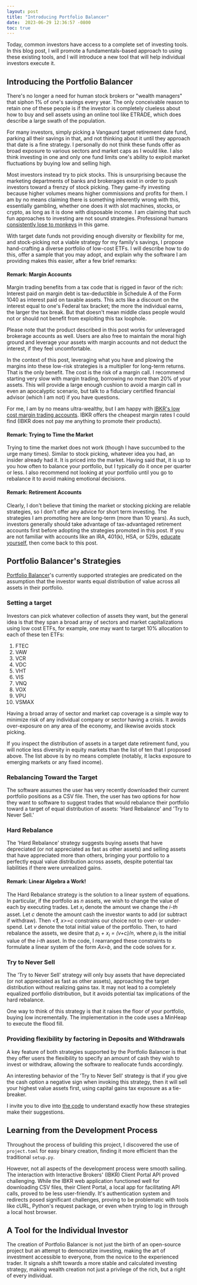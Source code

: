 ```yaml
---
layout: post
title: "Introducing Portfolio Balancer"
date:  2023-06-29 12:36:57 -0800
toc: true
---
```


Today, common investors have access to a complete set of investing tools. In this blog post, I will promote a fundamentals-based approach to using these existing tools, and I will introduce a new tool that will help individual investors execute it.

## Introducing the Portfolio Balancer

There's no longer a need for human stock brokers or "wealth managers" that siphon 1% of one's savings every year. The only conceivable reason to retain one of these people is if the investor is completely clueless about how to buy and sell assets using an online tool like ETRADE, which does describe a large swath of the population.

For many investors, simply picking a Vangaurd target retirement date fund, parking all their savings in that, and not thinking about it until they approach that date is a fine strategy. I personally do not think these funds offer as broad exposure to various sectors and market caps as I would like. I also think investing in one and only one fund limits one's ability to exploit market fluctuations by buying low and selling high.

Most investors instead try to pick stocks. This is unsurprising because the marketing departments of banks and brokerages exist in order to push investors toward a frenzy of stock picking. They game-ify investing because higher volumes means higher commissions and profits for them. I am by no means claiming there is something inherently wrong with this, essentially gambling, whether one does it with slot machines, stocks, or crypto, as long as it is done with disposable income. I am claiming that such fun approaches to investing are not sound strategies. Professional humans [consistently lose to monkeys](https://www.google.com/url?sa=t&rct=j&q=&esrc=s&source=web&cd=&cad=rja&uact=8&ved=2ahUKEwitprKq--7_AhUEiO4BHU_fAVUQFnoECA4QAQ&url=https%3A%2F%2Fwww.wsj.com%2Farticles%2FSB991681622136214659&usg=AOvVaw1h5PZgbOQdKpsBhkcSi7hF&opi=89978449) in this game.

With target date funds not providing enough diversity or flexibility for me, and stock-picking not a viable strategy for my family's savings, I propose hand-crafting a diverse portfolio of low-cost ETFs. I will describe how to do this, offer a sample that you may adopt, and explain why the software I am providing makes this easier, after a few brief remarks:

#### Remark: Margin Accounts
Margin trading benefits from a tax code that is rigged in favor of the rich: Interest paid on margin debt is tax-deductible in Schedule A of the Form 1040 as interest paid on taxable assets. This acts like a discount on the interest equal to one's Federal tax bracket; the more the individual earns, the larger the tax break. But that doesn't mean middle class people would not or should not benefit from exploiting this tax loophole.

Please note that the product described in this post works for unleveraged brokerage accounts as well. Users are also free to maintain the moral high ground and leverage your assets with margin accounts and not deduct the interest, if they feel uncomfortable.

In the context of this post, leveraging what you have and plowing the margins into these low-risk strategies is a multiplier for long-term returns. That is the only benefit.  The cost is the risk of a margin call. I recommend starting very slow with margin trading, borrowing no more than 20% of your assets. This will provide a large enough cushion to avoid a margin call in even an apocalyptic scenario, but talk to a fiduciary certified financial advisor (which I am not) if you have questions.

For me, I am by no means ultra-wealthy, but I am happy with [IBKR's low cost margin trading accounts](https://www.interactivebrokers.com/en/index.php?f=44427&gclid=EAIaIQobChMIicWVrfru_wIVJQ2tBh2P6gkyEAAYASAAEgI6FPD_BwE).
IBKR offers the cheapest margin rates I could find (IBKR does not pay me anything to promote their products).

#### Remark: Trying to Time the Market
Trying to time the market does not work (though I have succumbed to the urge many times). Similar to stock picking, whatever idea you had, an insider already had it. It is priced into the market. Having said that, it is up to you how often to balance your portfolio, but I typically do it once per quarter or less. I also recommend not looking at your portfolio until you go to rebalance it to avoid making emotional decisions.

#### Remark: Retirement Accounts
Clearly, I don't believe that timing the market or stocking picking are reliable strategies, so I don't offer any advice for short term investing. The strategies I am promoting here are long-term (more than 10 years). As such, investors generally should take advantage of tax-advantaged retirement accounts first before adopting the strategies promoted in this post. If you are not familiar with accounts like an IRA, 401(k), HSA, or 529s, [educate yourself](https://www.nerdwallet.com/article/investing/retirement-investments-beginners-guide), then come back to this post.

## Portfolio Balancer's Strategies
[Portfolio Balancer](https://github.com/cfreundlich/portfolio-balancer/)'s currently supported strategies are predicated on the assumption that the investor wants equal distribution of value across all assets in their portfolio.

### Setting a target
Investors can pick whatever collection of assets they want, but the general idea is that they span a broad array of sectors and market capitalizations using low cost ETFs, for example, one may want to target 10% allocation to each of these ten ETFs:
  1. FTEC
  1. VAW
  1. VCR
  1. VDC
  1. VHT
  1. VIS
  1. VNQ
  1. VOX
  1. VPU
  1. VSMAX

Having a broad array of sector and market cap coverage is a simple way to minimize risk of any individual company or sector having a crisis. It avoids over-exposure on any area of the economy, and likewise avoids stock picking.

If you inspect the distribution of assets in a target date retirement fund, you will notice less diversity in equity markets than the list of ten that I proposed above.  The list above is by no means complete (notably, it lacks exposure to emerging markets or any fixed income).
 
### Rebalancing Toward the Target
The software assumes the user has very recently downloaded their current portfolio positions as a CSV file. Then, the user has two options for how they want to software to suggest trades that would rebalance their portfolio toward a target of equal distribution of assets: 'Hard Rebalance' and 'Try to Never Sell.'

### Hard Rebalance
The 'Hard Rebalance' strategy suggests buying assets that have depreciated (or not appreciated as fast as other assets) and selling assets that have appreciated more than others, bringing your portfolio to a perfectly equal value distribution across assets, despite potential tax liabilities if there were unrealized gains. 

#### Remark: Linear Algebra a Work!
The Hard Rebalance strategy is the solution to a linear system of equations.
In particular, if the portfolio as *n* assets, we wish to change the value of each by executing trades.  Let *x<sub>i</sub>* denote the amount we change the *i-th* asset. Let *c* denote the amount cash the investor wants to add (or subtract if withdraw). Then *<**1**, x>=c* constrains our choice not to over- or under-spend. Let *v* denote the total initial value of the portfolio.  Then, to hard rebalance the assets, we desire that *p<sub>i</sub> + x<sub>i</sub> = (v+c)/n*, where *p<sub>i</sub>* is the initial value of the *i-th* asset.  In the code, I rearranged these constraints to formulate a linear system of the form *Ax=b*, and the code solves for *x*.

### Try to Never Sell
The 'Try to Never Sell' strategy will only buy assets that have depreciated (or not appreciated as fast as other assets), approaching the target distribution without realizing gains tax. It may not lead to a completely equalized portfolio distribution, but it avoids potential tax implications of the hard rebalance. 

One way to think of this strategy is that it raises the floor of your portfolio, buying low incrementally.  The implementation in the code uses a MinHeap to execute the flood fill.

### Providing flexibility by factoring in Deposits and Withdrawals
A key feature of both strategies supported by the Portfolio Balancer is that they offer users the flexibility to specify an amount of cash they wish to invest or withdraw, allowing the software to reallocate funds accordingly. 

An interesting behavior of the 'Try to Never Sell' strategy is that if you give the cash option a negative sign when invoking this strategy, then it will sell your highest value assets first, using capital gains tax exposure as a tie-breaker.

I invite you to dive into [the code](https://github.com/cfreundlich/portfolio-balancer/tree/main/src/pbal) to understand exactly how these strategies make their suggestions.

## Learning from the Development Process
Throughout the process of building this project, I discovered the use of `project.toml` for easy binary creation, finding it more efficient than the traditional `setup.py`. 

However, not all aspects of the development process were smooth sailing. The interaction with Interactive Brokers' (IBKR) Client Portal API proved challenging. While the IBKR web application functioned well for downloading CSV files, their Client Portal, a local app for facilitating API calls, proved to be less user-friendly. It's authentication system and redirects posed significant challenges, proving to be problematic with tools like cURL, Python's request package, or even when trying to log in through a local host browser.

## A Tool for the Individual Investor
The creation of Portfolio Balancer is not just the birth of an open-source project but an attempt to democratize investing, making the art of investment accessible to everyone, from the novice to the experienced trader. It signals a shift towards a more stable and calculated investing strategy, making wealth creation not just a privilege of the rich, but a right of every individual.

